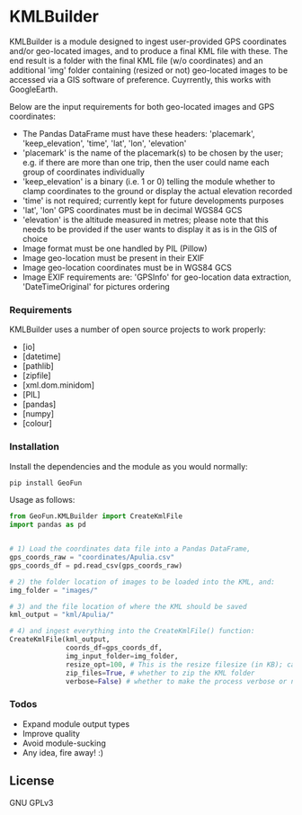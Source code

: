 # KMLBuilder

KMLBuilder is a module designed to ingest user-provided GPS coordinates and/or geo-located images, and to produce a final KML file with these. The end result is a folder with the final KML file (w/o coordinates) and an additional 'img' folder containing (resized or not) geo-located images to be accessed via a GIS software of preference. Cuyrrently, this works with GoogleEarth. 

Below are the input requirements for both geo-located images and GPS coordinates:
  - The Pandas DataFrame must have these headers: 'placemark', 'keep_elevation', 'time', 'lat', 'lon', 'elevation'
  - 'placemark' is the name of the placemark(s) to be chosen by the user; e.g. if there are more than one trip, then the user could name each group of coordinates individually
  - 'keep_elevation' is a binary (i.e. 1 or 0) telling the module whether to clamp coordinates to the ground or display the actual elevation recorded  
  - 'time' is not required; currently kept for future developments purposes
  - 'lat', 'lon' GPS coordinates must be in decimal WGS84 GCS
  - 'elevation' is the altitude measured in metres; please note that this needs to be provided if the user wants to display it as is in the GIS of choice
  - Image format must be one handled by PIL (Pillow) 
  - Image geo-location must be present in their EXIF 
  - Image geo-location coordinates must be in WGS84 GCS
  - Image EXIF requirements are: 'GPSInfo' for geo-location data extraction, 'DateTimeOriginal' for pictures ordering


### Requirements

KMLBuilder uses a number of open source projects to work properly:

* [io]
* [datetime]
* [pathlib]
* [zipfile]
* [xml.dom.minidom]
* [PIL]
* [pandas]
* [numpy]
* [colour]

### Installation

Install the dependencies and the module as you would normally:
```python
pip install GeoFun
```


Usage as follows:

```python
from GeoFun.KMLBuilder import CreateKmlFile
import pandas as pd


# 1) Load the coordinates data file into a Pandas DataFrame, 
gps_coords_raw = "coordinates/Apulia.csv"
gps_coords_df = pd.read_csv(gps_coords_raw)

# 2) the folder location of images to be loaded into the KML, and: 
img_folder = "images/"

# 3) and the file location of where the KML should be saved
kml_output = "kml/Apulia/"

# 4) and ingest everything into the CreateKmlFile() function: 
CreateKmlFile(kml_output,
              coords_df=gps_coords_df, 
              img_input_folder=img_folder, 
              resize_opt=100, # This is the resize filesize (in KB); can also be expressed as a 0-1 for percentage
              zip_files=True, # whether to zip the KML folder
              verbose=False) # whether to make the process verbose or not
```

### Todos

 - Expand module output types
 - Improve quality
 - Avoid module-sucking 
 - Any idea, fire away! :)

License
----

GNU GPLv3



 
